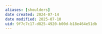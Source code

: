 ```yaml
---
aliases: [shoulders]
date created: 2024-07-14
date modified: 2025-07-10
uid: 9f7c7c17-d825-4920-b00d-b18e464e51db
---
```

